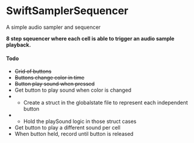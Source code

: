# SwiftSamplerSequencer

A simple audio sampler and sequencer

**8 step sqeuencer where each cell is able to trigger an audio sample playback.**

#### Todo

+ ~~Grid of buttons~~
+ ~~Buttons change color in time~~
+ ~~Button play sound when pressed~~
+ Get button to play sound when color is changed
+ + Create a struct in the globalstate file to represent each independent button
+ + Hold the playSound logic in those struct cases
+ Get button to play a different sound per cell
+ When button held, record until button is released

